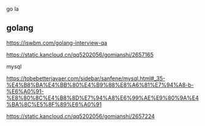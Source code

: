 go la

## golang

https://iswbm.com/golang-interview-qa

https://static.kancloud.cn/qq5202056/gomianshi/2657165



mysql 

https://tobebetterjavaer.com/sidebar/sanfene/mysql.html#_35-%E4%B8%BA%E4%BB%80%E4%B9%88%E8%A6%81%E7%94%A8-b-%E6%A0%91-%E8%80%8C%E4%B8%8D%E7%94%A8%E6%99%AE%E9%80%9A%E4%BA%8C%E5%8F%89%E6%A0%91



https://static.kancloud.cn/qq5202056/gomianshi/2657224